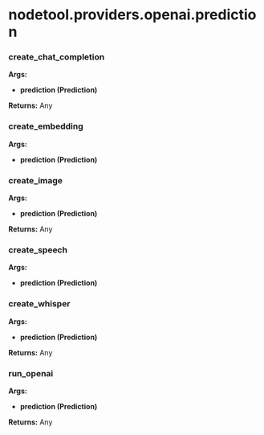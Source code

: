 # nodetool.providers.openai.prediction

### create_chat_completion

**Args:**
- **prediction (Prediction)**

**Returns:** Any

### create_embedding

**Args:**
- **prediction (Prediction)**

### create_image

**Args:**
- **prediction (Prediction)**

**Returns:** Any

### create_speech

**Args:**
- **prediction (Prediction)**

### create_whisper

**Args:**
- **prediction (Prediction)**

**Returns:** Any

### run_openai

**Args:**
- **prediction (Prediction)**

**Returns:** Any

